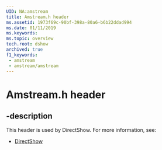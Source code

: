 ```yaml
---
UID: NA:amstream
title: Amstream.h header
ms.assetid: 1973f69c-90bf-398a-80a6-b6b22ddad994
ms.date: 01/11/2019
ms.keywords: 
ms.topic: overview
tech.root: dshow
archived: true
f1_keywords:
 - amstream
 - amstream/amstream
---
```


# Amstream.h header


## -description

This header is used by DirectShow. For more information, see:

- [DirectShow](../_dshow/index.md)

